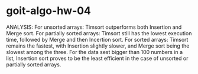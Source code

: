 # goit-algo-hw-04

ANALYSIS: ⁠For unsorted arrays: Timsort outperforms both Insertion and Merge sort.
⁠For partially sorted arrays: Timsort still has the lowest execution time, followed by Merge and then Incertion sort.
⁠For sorted arrays: Timsort remains the fastest, with Insertion slightly slower, and Merge sort being the slowest among the three.
For the data sest bigger than 100 numbers in a list, Insertion sort proves to be the least efficient in the case of unsorted or partially sorted arrays.